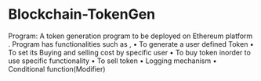 # Blockchain-TokenGen

Program:
A token generation program to be deployed on Ethereum platform .
Program has functionalities such as , 
•	To generate a user defined Token
•	To set its Buying and selling cost by specific user
•	To buy token inorder to use specific functionality
•	To sell token
•	Logging mechanism
•	Conditional function(Modifier)
